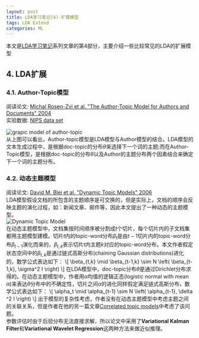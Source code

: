 ```yaml
---
layout: post
title: LDA学习笔记(4)-扩展模型
tags: LDA Extend
categories: ML
---
```

本文是[LDA学习笔记]()系列文章的第4部分，主要介绍一些比较常见的LDA的扩展模型  
## 4. LDA扩展
### 4.1. Author-Topic模型
阅读论文: [Michal Rosen-Zvi et al. "The Author-Topic Model for Authors and Documents" 2004](http://psiexp.ss.uci.edu/research/papers/uai04_v8.pdf)  
实验数据: [NIPS data set](http://www.cs.toronto.edu/~roweis/data.html)  

![grapic model of author-topic](/note/images/author-topic.png)  
从上图可以看出，Author-topic模型是LDA模型与Author模型的结合。LDA模型的文本生成过程中，是根据doc-topic的分布$\theta$来选择下一个词的主题;而在Author-Topic模型，是根据doc-topic的分布$\theta$以及Author的主题分布两个因素结合来确定下一个词的主题分布。  
### 4.2. 动态主题模型
阅读论文: [David M. Blei et al. "Dynamic Topic Models" 2006](http://www.cs.princeton.edu/~blei/papers/BleiLafferty2006a.pdf)  
LDA模型假设文档的所包含的主题顺序是可交换的，但是实际上，文档的顺序会反映主题的演化过程，如：新闻文章、邮件等，因此本文提出了一种动态的主题模型。  
![Dynamic Topic Model](/note/images/dynamic-topic-model.png)  
在动态主题模型中，文档集按时间顺序被分割成$t$个切片，每个切片内的子文档集都用主题模型建模。切片$t$内的topic-word分布$\beta_t$是由$t-1$切片内的topic-word分布$\beta_{t-1}$演化而来的，$\beta_{t,k}$表示切片$t$内主题$k$对应的topic-word分布。本文作者假定状态空间中的$\beta_{t,k}$是通过链式高斯分布(chaining Gaussian distributions)进化的，数学公式表达如下：
\\[
\beta_{t,k} \mid \beta_{t-1,k} \sim N \left( \beta_{t-1,k}, \sigma^2 I \right)
\\]
在LDA模型中，doc-topic分布$\theta$是通过Dirichlet分布求得的。在动态主题模型中，作者用$\alpha$均值的逻辑正态(logistic normal with mean $\alpha$)来表达$\theta$分布中的不确定性，切片之间$\alpha$的进化同样假定满足链式高斯分布，数学公式表达如下：
\\[
\alpha_t \mid \alpha_{t-1} \sim N \left( \alpha_{t-1}, \delta ^2 I \right)
\\]
出于模型的复杂性考虑，作者没有在动态主题模型中考虑主题之间的关联关系，但是作者在他的另一篇文章[Correlated topic
models](http://www.cs.princeton.edu/~blei/papers/BleiLafferty2006.pdf)中考虑了该问题。  
参数评估时由于后验分布无法直接求解，所以论文中采用了**Variational Kalman Filter**和**Variational Wavelet Regression**这两种方法来做近似推理。
